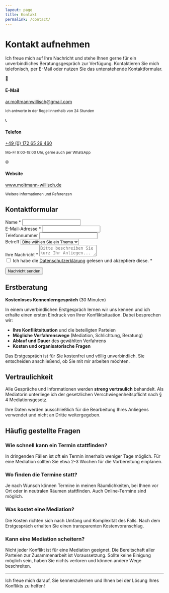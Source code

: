 ```yaml
---
layout: page
title: Kontakt
permalink: /contact/
---
```


# Kontakt aufnehmen

Ich freue mich auf Ihre Nachricht und stehe Ihnen gerne für ein unverbindliches Beratungsgespräch zur Verfügung. Kontaktieren Sie mich telefonisch, per E-Mail oder nutzen Sie das untenstehende Kontaktformular.

<div class="contact-info">
  <div class="contact-item">
    <div class="contact-icon">📧</div>
    <h4>E-Mail</h4>
    <p><a href="mailto:ar.moltmannwillisch@gmail.com">ar.moltmannwillisch@gmail.com</a></p>
    <p><small>Ich antworte in der Regel innerhalb von 24 Stunden</small></p>
  </div>
  
  <div class="contact-item">
    <div class="contact-icon">📞</div>
    <h4>Telefon</h4>
    <p><a href="tel:+4917265229460">+49 (0) 172 65 29 460</a></p>
    <p><small>Mo-Fr 9:00-18:00 Uhr, gerne auch per WhatsApp</small></p>
  </div>
  
  <div class="contact-item">
    <div class="contact-icon">🌐</div>
    <h4>Website</h4>
    <p><a href="http://www.moltmann-willisch.de" target="_blank">www.moltmann-willisch.de</a></p>
    <p><small>Weitere Informationen und Referenzen</small></p>
  </div>
</div>

## Kontaktformular

<form class="contact-form" name="contact" method="POST" data-netlify="true" data-netlify-honeypot="bot-field">
  <input type="hidden" name="form-name" value="contact" />
  <p style="display: none;">
    <label>Don't fill this out if you're human: <input name="bot-field" /></label>
  </p>
  
  <div class="form-group">
    <label for="name">Name *</label>
    <input type="text" id="name" name="name" required>
  </div>
  
  <div class="form-group">
    <label for="email">E-Mail-Adresse *</label>
    <input type="email" id="email" name="email" required>
  </div>
  
  <div class="form-group">
    <label for="phone">Telefonnummer</label>
    <input type="tel" id="phone" name="phone">
  </div>
  
  <div class="form-group">
    <label for="subject">Betreff</label>
    <select id="subject" name="subject">
      <option value="">Bitte wählen Sie ein Thema</option>
      <option value="mediation">Mediation</option>
      <option value="beratung">Beratung</option>
      <option value="schlichtung">Schlichtung</option>
      <option value="moderation">Moderation</option>
      <option value="gesellschaftsrecht">Gesellschaftsrecht</option>
      <option value="baurecht">Bauen & Immobilien</option>
      <option value="familie">Familie & Partnerschaft</option>
      <option value="nachbarschaft">Nachbarschaftsstreit</option>
      <option value="verein">Organisation & Verein</option>
      <option value="sonstiges">Sonstiges</option>
    </select>
  </div>
  
  <div class="form-group">
    <label for="message">Ihre Nachricht *</label>
    <textarea id="message" name="message" placeholder="Bitte beschreiben Sie kurz Ihr Anliegen..." required></textarea>
  </div>
  
  <div class="form-group">
    <label>
      <input type="checkbox" name="privacy" required>
      Ich habe die <a href="/privacy">Datenschutzerklärung</a> gelesen und akzeptiere diese. *
    </label>
  </div>
  
  <button type="submit" class="submit-btn">Nachricht senden</button>
</form>

## Erstberatung

**Kostenloses Kennenlerngespräch** (30 Minuten)

In einem unverbindlichen Erstgespräch lernen wir uns kennen und ich erhalte einen ersten Eindruck von Ihrer Konfliktsituation. Dabei besprechen wir:

- **Ihre Konfliktsituation** und die beteiligten Parteien
- **Mögliche Verfahrenswege** (Mediation, Schlichtung, Beratung)
- **Ablauf und Dauer** des gewählten Verfahrens
- **Kosten und organisatorische Fragen**

Das Erstgespräch ist für Sie kostenfrei und völlig unverbindlich. Sie entscheiden anschließend, ob Sie mit mir arbeiten möchten.

## Vertraulichkeit

Alle Gespräche und Informationen werden **streng vertraulich** behandelt. Als Mediatorin unterliege ich der gesetzlichen Verschwiegenheitspflicht nach § 4 Mediationsgesetz. 

Ihre Daten werden ausschließlich für die Bearbeitung Ihres Anliegens verwendet und nicht an Dritte weitergegeben.

## Häufig gestellte Fragen

### Wie schnell kann ein Termin stattfinden?
In dringenden Fällen ist oft ein Termin innerhalb weniger Tage möglich. Für eine Mediation sollten Sie etwa 2-3 Wochen für die Vorbereitung einplanen.

### Wo finden die Termine statt?
Je nach Wunsch können Termine in meinen Räumlichkeiten, bei Ihnen vor Ort oder in neutralen Räumen stattfinden. Auch Online-Termine sind möglich.

### Was kostet eine Mediation?
Die Kosten richten sich nach Umfang und Komplexität des Falls. Nach dem Erstgespräch erhalten Sie einen transparenten Kostenvoranschlag.

### Kann eine Mediation scheitern?
Nicht jeder Konflikt ist für eine Mediation geeignet. Die Bereitschaft aller Parteien zur Zusammenarbeit ist Voraussetzung. Sollte keine Einigung möglich sein, haben Sie nichts verloren und können andere Wege beschreiten.

---

Ich freue mich darauf, Sie kennenzulernen und Ihnen bei der Lösung Ihres Konflikts zu helfen!